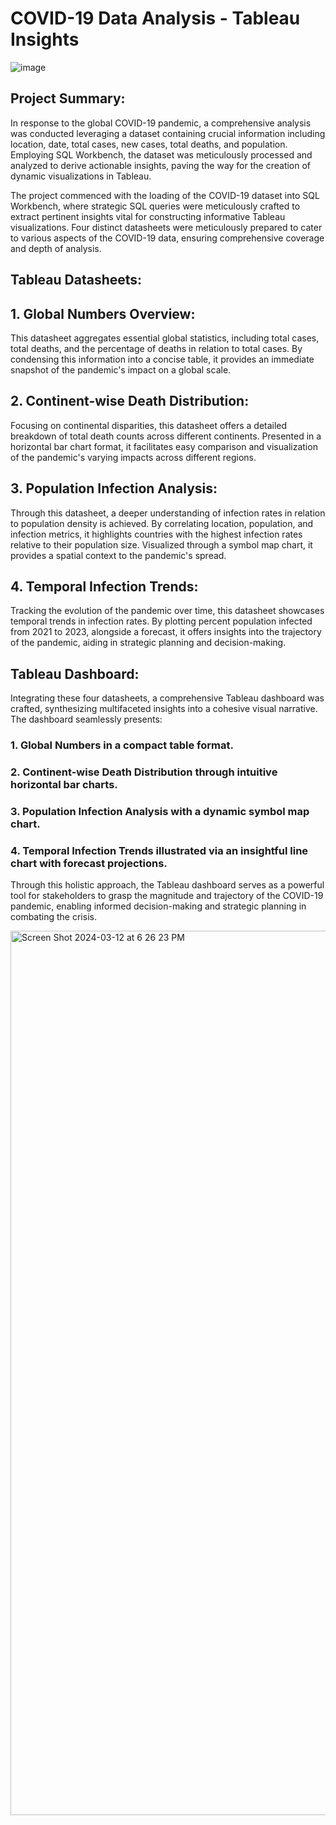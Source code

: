 
# COVID-19 Data Analysis - Tableau Insights
![image](https://github.com/Twinkle-Rakesh-Jain/CovidDeathsProject/assets/159181933/a8eb63cb-2ccc-4dc6-a098-3678f622cee3)

## Project Summary:
 
In response to the global COVID-19 pandemic, a comprehensive analysis was conducted leveraging a dataset containing crucial information including location, date, total cases, new cases, total deaths, and population. Employing SQL Workbench, the dataset was meticulously processed and analyzed to derive actionable insights, paving the way for the creation of dynamic visualizations in Tableau.

The project commenced with the loading of the COVID-19 dataset into SQL Workbench, where strategic SQL queries were meticulously crafted to extract pertinent insights vital for constructing informative Tableau visualizations. Four distinct datasheets were meticulously prepared to cater to various aspects of the COVID-19 data, ensuring comprehensive coverage and depth of analysis.

## Tableau Datasheets:

## 1. Global Numbers Overview:
This datasheet aggregates essential global statistics, including total cases, total deaths, and the percentage of deaths in relation to total cases. By condensing this information into a concise table, it provides an immediate snapshot of the pandemic's impact on a global scale.

## 2. Continent-wise Death Distribution:
Focusing on continental disparities, this datasheet offers a detailed breakdown of total death counts across different continents. Presented in a horizontal bar chart format, it facilitates easy comparison and visualization of the pandemic's varying impacts across different regions.

## 3. Population Infection Analysis:
Through this datasheet, a deeper understanding of infection rates in relation to population density is achieved. By correlating location, population, and infection metrics, it highlights countries with the highest infection rates relative to their population size. Visualized through a symbol map chart, it provides a spatial context to the pandemic's spread.

## 4. Temporal Infection Trends:
Tracking the evolution of the pandemic over time, this datasheet showcases temporal trends in infection rates. By plotting percent population infected from 2021 to 2023, alongside a forecast, it offers insights into the trajectory of the pandemic, aiding in strategic planning and decision-making.

## Tableau Dashboard:
Integrating these four datasheets, a comprehensive Tableau dashboard was crafted, synthesizing multifaceted insights into a cohesive visual narrative. The dashboard seamlessly presents:

### 1. Global Numbers in a compact table format.
### 2. Continent-wise Death Distribution through intuitive horizontal bar charts.
### 3. Population Infection Analysis with a dynamic symbol map chart.
### 4. Temporal Infection Trends illustrated via an insightful line chart with forecast projections.

Through this holistic approach, the Tableau dashboard serves as a powerful tool for stakeholders to grasp the magnitude and trajectory of the COVID-19 pandemic, enabling informed decision-making and strategic planning in combating the crisis.


<img width="1415" alt="Screen Shot 2024-03-12 at 6 26 23 PM" src="https://github.com/Twinkle-Rakesh-Jain/CovidDeathsProject/assets/159181933/577c515a-43ba-4bc6-995d-b7b6e5628a82">



